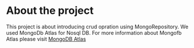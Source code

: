 # About the project 
This project is about introducing crud opration using MongoRepository. We used MongoDb Atlas for Nosql DB. 
For more information about Mongofb Atlas please visit <a href="https://www.mongodb.com/cloud/atlas/serverless?utm_content=rlsapostreg&utm_source=google&utm_campaign=gs_apac_rlsamulti_search_brand_dsa_atlas_desktop_rlsa_postreg&utm_term=&utm_medium=cpc_paid_search&utm_ad=&utm_ad_campaign_id=14412646494&adgroup=131761134692&gclid=CjwKCAiA866PBhAYEiwANkIneBJ13I49-E-y8bivHqQyVUKkkjdDSh9jMo5NgQZrC-TOZUUWZ-GAlhoCjfAQAvD_BwE">MongoDB Atlas</a>   
